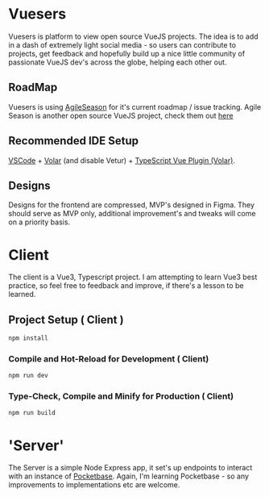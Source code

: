 # Vuesers
Vuesers is platform to view open source VueJS projects.
The idea is to add in a dash of extremely light social media - so users can contribute to projects, get feedback and hopefully build up a nice little community of passionate VueJS dev's across the globe, helping each other out.


## RoadMap
Vuesers is using [AgileSeason](https://agileseason.com/#/shared/board/d6594af8828cfd9b519f4bd536c8a828) for it's current roadmap / issue tracking. Agile Season is another open source VueJS project, check them out [here](https://github.com/agileseason/agileseason)

## Recommended IDE Setup

[VSCode](https://code.visualstudio.com/) + [Volar](https://marketplace.visualstudio.com/items?itemName=Vue.volar) (and disable Vetur) + [TypeScript Vue Plugin (Volar)](https://marketplace.visualstudio.com/items?itemName=Vue.vscode-typescript-vue-plugin).


## Designs
Designs for the frontend are compressed, MVP's designed in Figma. They should serve as MVP only, additional improvement's and tweaks will come on a priority basis. 


# Client
The client is a Vue3, Typescript project. I am attempting to learn Vue3 best practice, so feel free to feedback and improve, if there's a lesson to be learned.
## Project Setup ( Client )

```sh
npm install
```

### Compile and Hot-Reload for Development ( Client)

```sh
npm run dev
```

### Type-Check, Compile and Minify for Production ( Client)

```sh
npm run build
```

# 'Server'
The Server is a simple Node Express app, it set's up endpoints to interact with an instance of [Pocketbase](https://github.com/pocketbase/pocketbase). Again, I'm learning Pocketbase - so any improvements to implementations etc are welcome.




